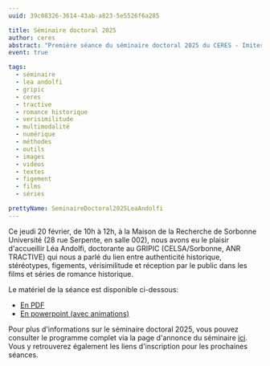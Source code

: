 ```yaml
---
uuid: 39c08326-3614-43ab-a823-5e5526f6a285

title: Séminaire doctoral 2025
author: ceres
abstract: "Première séance du séminaire doctoral 2025 du CERES - Imiter pour mieux régner"
event: true

tags:
  - séminaire
  - lea andolfi
  - gripic
  - ceres
  - tractive
  - romance historique
  - verisimilitude
  - multimodalité
  - numérique
  - méthodes
  - outils
  - images
  - vidéos
  - textes
  - figement
  - films
  - séries

prettyName: SeminaireDoctoral2025LeaAndolfi
---
```



Ce jeudi 20 février, de 10h à 12h, à la Maison de la Recherche de Sorbonne Université (28 rue Serpente, en salle 002), nous avons eu le plaisir d'accueillir Léa Andolfi, doctorante au GRIPIC (CELSA/Sorbonne, ANR TRACTIVE) qui nous a parlé du lien entre authenticité historique, stéréotypes, figements, vérisimilitude et réception par le public dans les films et séries de romance historique.

Le matériel de la séance est disponible ci-dessous:
- [En PDF](SeminaireDoctoral2025LeaAndolfi.pdf)
- [En powerpoint (avec animations)](https://dropsu.sorbonne-universite.fr/s/9D9LQnp2pdP7ygw)


Pour plus d'informations sur le séminaire doctoral 2025, vous pouvez consulter le programme complet via la page d'annonce du séminaire [ici](https://ceres.sorbonne-universite.fr/SeminaireDoctoral2025/). Vous y retrouverez également les liens d'inscription pour les prochaines séances.
